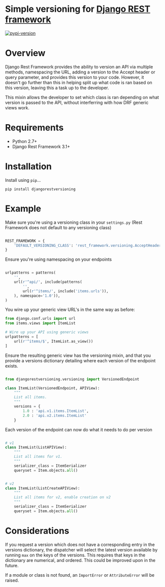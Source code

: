# Simple versioning for [Django REST framework][docs]

[![pypi-version]][pypi]

# Overview

Django Rest Framework provides the ability to version an API via multiple methods, namespacing the URL, adding a version to the Accept header or query parameter, and provides this version to your code. However, it doesn't go further than this in helping split up what code is ran based on this version, leaving this a task up to the developer.

This mixin allows the developer to set which class is ran depending on what version is passed to the API, without interferring with how DRF generic views work.

# Requirements

* Python 2.7+
* Django Rest Framework 3.1+

# Installation

Install using `pip`...

    pip install djangorestversioning

# Example

Make sure you're using a versioning class in your `settings.py` (Rest Framework does not default to any versioning class)

```python

REST_FRAMEWORK = {
	'DEFAULT_VERSIONING_CLASS': 'rest_framework.versioning.AcceptHeaderVersioning'
}

```

Ensure you're using namespacing on your endpoints

```python

urlpatterns = patterns(
    '',
    url(r'^api/', include(patterns(
        '',
        url(r'^items/', include('items.urls')),
    ), namespace='1.0')),
)

```

You wire up your generic view URL's in the same way as before:

```python
from django.conf.urls import url
from items.views import ItemList

# Wire up your API using generic views
urlpatterns = [
    url(r'^items/$', ItemList.as_view())
]
```

Ensure the resulting generic view has the versioning mixin, and that you provide a versions dictionary detailing where each version of the endpoint exists.

```python

from djangorestversioning.versioning import VersionedEndpoint

class ItemList(VersionedEndpoint, APIView):
	"""
	List all items.
	"""
	versions = {
		1.0 : 'api.v1.items.ItemList',
		2.0 : 'api.v2.items.ItemList'
	}
```

Each version of the endpoint can now do what it needs to do per version

```python

# v1
class ItemList(ListAPIView):
	"""
	List all items for v1.
	"""
    serializer_class = ItemSerializer
	queryset = Item.objects.all()
```

```python

# v2
class ItemList(ListCreateAPIView):
	"""
	List all items for v2, enable creation on v2
	"""
    serializer_class = ItemSerializer
	queryset = Item.objects.all()
```

# Considerations

If you request a version which does not have a corresponding entry in the versions dictionary, the dispatcher will select the latest version available by running `max` on the keys of the versions. This requires that keys in the dictionary are numerical, and ordered. This could be improved upon in the future.

If a module or class is not found, an `ImportError` or `AttributeError` will be raised.

[pypi-version]: https://img.shields.io/pypi/v/djangorestversioning.svg
[pypi]: https://pypi.python.org/pypi/djangorestversioning


[docs]: http://www.django-rest-framework.org/
